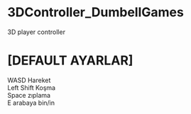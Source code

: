 # 3DController_DumbellGames
 3D player controller

<h1>[DEFAULT AYARLAR]</h1>
WASD Hareket <br>
Left Shift Koşma<br>
Space zıplama<br>
E arabaya bin/in<br>
